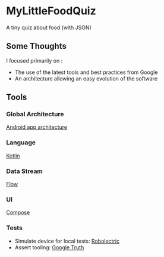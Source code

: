 # MyLittleFoodQuiz

A tiny quiz about food (with JSON)

## Some Thoughts

I focused primarily on :

* The use of the latest tools and best practices from Google
* An architecture allowing an easy evolution of the software

## Tools

### Global Architecture

[Android app architecture](https://developer.android.com/topic/architecture)

### Language

[Kotlin](https://developer.android.com/kotlin)

### Data Stream

[Flow](https://developer.android.com/kotlin/flow)

### UI

[Compose](https://developer.android.com/jetpack/compose)

### Tests

* Simulate device for local tests: [Robolectric](http://robolectric.org/)
* Assert tooling: [Google Truth](https://github.com/google/truth)
